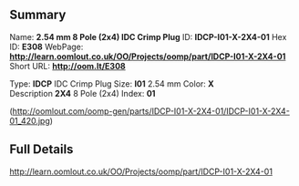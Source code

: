 

 ## Summary
Name: __2.54 mm 8 Pole (2x4) IDC Crimp Plug__
ID: __IDCP-I01-X-2X4-01__
Hex ID: __E308__
WebPage: __http://learn.oomlout.co.uk/OO/Projects/oomp/part/IDCP-I01-X-2X4-01__
Short URL: __http://oom.lt/E308__

Type: __IDCP__ IDC Crimp Plug 
Size: __I01__ 2.54 mm 
Color: __X__  
Description __2X4__ 8 Pole (2x4) 
Index: __01__


(http://oomlout.com/oomp-gen/parts/IDCP-I01-X-2X4-01/IDCP-I01-X-2X4-01_420.jpg)


 ## Full Details
 http://learn.oomlout.co.uk/OO/Projects/oomp/part/IDCP-I01-X-2X4-01














